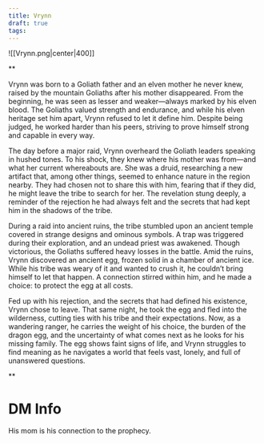 ```yaml
---
title: Vrynn
draft: true
tags:
---
```

![[Vrynn.png|center|400]]
 
 **

Vrynn was born to a Goliath father and an elven mother he never knew, raised by the mountain Goliaths after his mother disappeared. From the beginning, he was seen as lesser and weaker—always marked by his elven blood. The Goliaths valued strength and endurance, and while his elven heritage set him apart, Vrynn refused to let it define him. Despite being judged, he worked harder than his peers, striving to prove himself strong and capable in every way.

  

The day before a major raid, Vrynn overheard the Goliath leaders speaking in hushed tones. To his shock, they knew where his mother was from—and what her current whereabouts are. She was a druid, researching a new artifact that, among other things, seemed to enhance nature in the region nearby. They had chosen not to share this with him, fearing that if they did, he might leave the tribe to search for her. The revelation stung deeply, a reminder of the rejection he had always felt and the secrets that had kept him in the shadows of the tribe.

  

During a raid into ancient ruins, the tribe stumbled upon an ancient temple covered in strange designs and ominous symbols. A trap was triggered during their exploration, and an undead priest was awakened. Though victorious, the Goliaths suffered heavy losses in the battle. Amid the ruins, Vrynn discovered an ancient egg, frozen solid in a chamber of ancient ice. While his tribe was weary of it and wanted to crush it, he couldn’t bring himself to let that happen. A connection stirred within him, and he made a choice: to protect the egg at all costs.

  

Fed up with his rejection, and the secrets that had defined his existence, Vrynn chose to leave. That same night, he took the egg and fled into the wilderness, cutting ties with his tribe and their expectations. Now, as a wandering ranger, he carries the weight of his choice, the burden of the dragon egg, and the uncertainty of what comes next as he looks for his missing family. The egg shows faint signs of life, and Vrynn struggles to find meaning as he navigates a world that feels vast, lonely, and full of unanswered questions.

**
# DM Info

His mom is his connection to the prophecy.